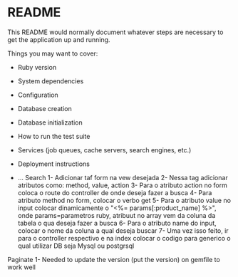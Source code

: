 # README

This README would normally document whatever steps are necessary to get the
application up and running.

Things you may want to cover:

* Ruby version

* System dependencies

* Configuration

* Database creation

* Database initialization

* How to run the test suite

* Services (job queues, cache servers, search engines, etc.)

* Deployment instructions

* ...
Search 
1- Adicionar taf form na vew desejada
2- Nessa tag adicionar atributos como: method, value, action
3- Para o atributo action no form coloca o route do controller de onde deseja fazer a busca
4- Para atributo method no form, colocar o verbo get
5- Para o atributo value no input colocar dinamicamente o "<%= params[:product_name] %>", onde params=parametros ruby, atribuut no array vem da coluna da tabela o qua deseja fazer a busca
6- Para o atributo name do input, colocar o nome da coluna a qual deseja buscar
7- Uma vez isso feito, ir para o controller respectivo e na index colocar o codigo para generico o qual utilizar DB seja Mysql ou postgrsql

Paginate
1- Needed to update the version (put the version) on gemfile to work well